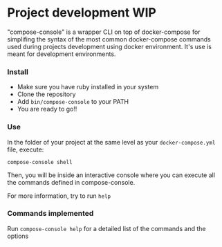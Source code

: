 # Project development WIP

"compose-console" is a wrapper CLI on top of docker-compose for simplifing the syntax of the most common
docker-compose commands used during projects development using docker environment. It's use is meant
for development environments.

### Install

 - Make sure you have ruby installed in your system
 - Clone the repository
 - Add `bin/compose-console` to your PATH
 - You are ready to go!!

### Use

In the folder of your project at the same level as your `docker-compose.yml` file, execute:

~~~
compose-console shell
~~~

Then, you will be inside an interactive console where you can execute all the commands defined in
compose-console.

For more information, try to run `help`

### Commands implemented

Run `compose-console help` for a detailed list of the commands and the options
